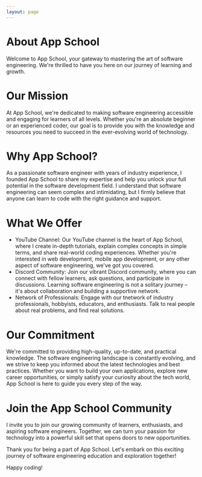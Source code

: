 ```yaml
---
layout: page
---
```


# About App School
Welcome to App School, your gateway to mastering the art of software engineering. We're thrilled to have you here on our journey of learning and growth.

# Our Mission
At App School, we're dedicated to making software engineering accessible and engaging for learners of all levels. Whether you're an absolute beginner or an experienced coder, our goal is to provide you with the knowledge and resources you need to succeed in the ever-evolving world of technology.

# Why App School?
As a passionate software engineer with years of industry experience, I founded App School to share my expertise and help you unlock your full potential in the software development field. I understand that software engineering can seem complex and intimidating, but I firmly believe that anyone can learn to code with the right guidance and support.

# What We Offer
- YouTube Channel: Our YouTube channel is the heart of App School, where I create in-depth tutorials, explain complex concepts in simple terms, and share real-world coding experiences. Whether you're interested in web development, mobile app development, or any other aspect of software engineering, we've got you covered.
- Discord Community: Join our vibrant Discord community, where you can connect with fellow learners, ask questions, and participate in discussions. Learning software engineering is not a solitary journey – it's about collaboration and building a supportive network.
- Network of Professionals: Engage with our tnetwork of industry professionals, hobbyists, educators, and enthusiasts. Talk to real people about real problems, and find real solutions.

# Our Commitment
We're committed to providing high-quality, up-to-date, and practical knowledge. The software engineering landscape is constantly evolving, and we strive to keep you informed about the latest technologies and best practices. Whether you want to build your own applications, explore new career opportunities, or simply satisfy your curiosity about the tech world, App School is here to guide you every step of the way.

# Join the App School Community
I invite you to join our growing community of learners, enthusiasts, and aspiring software engineers. Together, we can turn your passion for technology into a powerful skill set that opens doors to new opportunities.

Thank you for being a part of App School. Let's embark on this exciting journey of software engineering education and exploration together!

Happy coding!